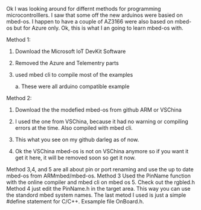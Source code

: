 Ok I was looking around for differnt methods for programming microcontrolllers. I saw that some off the new arduinos were basied on mbed-os. I happen to have a couple of AZ3166 were also based on mbed-os but for Azure only. Ok, this is what I an going to learn mbed-os with.



Method 1:

1. Download the Microsoft IoT DevKit Software

2. Removed the Azure and Telementry parts

3. used mbed cli to compile most of the examples

     a. These were all arduino compatible example



Method 2:

1. Download the the modefied mbed-os from github ARM or VSChina

2. I used the one from VSChina, because it had no warning or  compiling errors at the time. Also compiled with mbed cli.

3. This what you see on my github darleg as of now.

4. Ok the VSChina mbed-os is not on VSChina anymore so if you want it get it here, it will be removed soon so get it now.



Method 3,4, and 5 are all about pin or port renaming and use the up to date mbed-os from ARMmbed/mbed-os. Method 3 Used the PinName function with the online compiler and mbed cli on mbed os 5. Check out the rgbled.h Method 4 just edit the PinName.h in the target area. This way you can use the standord mbed system names. The last metod I used is just a simple #define statement for C/C++. Exsample file OnBoard.h.